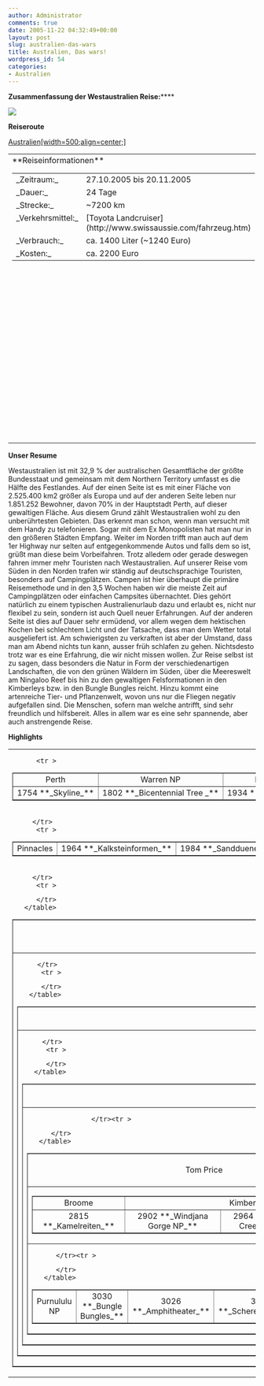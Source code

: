 ```yaml
---
author: Administrator
comments: true
date: 2005-11-22 04:32:49+00:00
layout: post
slug: australien-das-wars
title: Australien, Das wars!
wordpress_id: 54
categories:
- Australien
---
```


**Zusammenfassung der Westaustralien Reise:******

![](http://www.weltreiseblog.com/wp-content/australian_flag_s.gif) 


**Reiseroute**

[Australien[width=500;align=center;]](http://www.seren.at/weltreise/wp-content/routen/Australien/Australien.kml)



<table cellpadding="2" cellspacing="2" border="0" width="100%" >
<tr >

<td width="40%" valign="top" >
**Reiseinformationen**

<table cellpadding="2" cellspacing="2" border="0" width="100%" >
<tr >

<td valign="top" >
_Zeitraum:_

</td>
<td width="100%" >27.10.2005 bis   
20.11.2005
</td>
</tr>
<tr >
</tr><tr >

<td valign="top" >
_Dauer:_

</td>
<td width="100%" >24 Tage
</td>
</tr>
<tr >

<td valign="top" >_Strecke:_
</td>
<td width="100%" valign="top" >~7200 km
</td>
</tr>
<tr >

<td valign="top" >_Verkehrsmittel:_
</td>

<td width="100%" valign="top" >[Toyota Landcruiser](http://www.swissaussie.com/fahrzeug.htm)
</td>
</tr>
<tr >

<td valign="top" >_Verbrauch:_
</td>

<td width="100%" valign="top" >ca. 1400 Liter (~1240 Euro) 
</td>
</tr>

<tr >

<td valign="top" >_Kosten:_
</td>

<td width="100%" valign="top" >
ca. 2200 Euro
</td>
</tr>
</table>

</td>

<td width="60%" >
**Besuchte Staedte (chronologische Reihenfolge)**
<table cellpadding="2" cellspacing="2" border="0" width="100%" >
<tr >

<td width="33%" valign="top" >



	
  1. Perth

                    
  2. Pemberton

                    
  3. Fremantle

                    
  4. Nambung


	
  5. Kalbarri

                    
  6. Carnarvon

                    
  7. Coral Bay


  8. Exmouth

	


</td>

<td width="33%" valign="top" >







  9. Karijini NP (Tom Price)


  10. Millstream-Chichester NP


  11. Karratha


  12. Port Headland


  13. Broome

                   
  14. Derby


  15. Windjana Gorge NP


 

</td>

<td width="33%" valign="top" >




  15. Tunnel Creek NP


  16. Fitzroy Crossing



  17. Geiko Gorge NP


  18. Halls Creek


  19. Purnululu NP (Bungle Bungles)


  20. Kununurra


  21. Timber Creek


  22. Katherine


  23. Darwin




</td>
</tr>
</table>

</td></tr></table>


**Unser Resume**

Westaustralien ist mit 32,9 % der australischen Gesamtfläche der größte Bundesstaat und gemeinsam mit dem Northern Territory umfasst es die Hälfte des Festlandes. Auf der einen Seite ist es mit einer Fläche von 2.525.400 km2 größer als Europa und auf der anderen Seite leben nur 1.851.252 Bewohner, davon 70% in der Hauptstadt Perth, auf dieser gewaltigen Fläche. Aus diesem Grund zählt Westaustralien wohl zu den unberührtesten Gebieten. Das erkennt man schon, wenn man versucht mit dem Handy zu telefonieren. Sogar mit dem Ex Monopolisten hat man nur in den größeren Städten Empfang. Weiter im Norden trifft man auch auf dem 1er Highway nur selten auf entgegenkommende Autos und falls dem so ist, grüßt man diese beim Vorbeifahren. Trotz alledem oder gerade deswegen fahren immer mehr Touristen nach Westaustralien. Auf unserer Reise vom Süden in den Norden trafen wir ständig auf deutschsprachige Touristen, besonders auf Campingplätzen. Campen ist hier überhaupt die primäre Reisemethode und in den 3,5 Wochen haben wir die meiste Zeit auf Campingplätzen oder einfachen Campsites übernachtet. Dies gehört natürlich zu einem typischen Australienurlaub dazu und erlaubt es, nicht nur flexibel zu sein, sondern ist auch Quell neuer Erfahrungen. Auf der anderen Seite ist dies auf Dauer sehr ermüdend, vor allem wegen dem hektischen Kochen bei schlechtem Licht und der Tatsache, dass man dem Wetter total ausgeliefert ist. Am schwierigsten zu verkraften ist aber der Umstand, dass man am Abend nichts tun kann, ausser früh schlafen zu gehen. Nichtsdesto trotz war es eine Erfahrung, die wir nicht missen wollen. Zur Reise selbst ist zu sagen, dass besonders die Natur in Form der verschiedenartigen Landschaften, die von den grünen Wäldern im Süden, über die Meereswelt am Ningaloo Reef bis hin zu den gewaltigen Felsformationen in den Kimberleys bzw. in den Bungle Bungles reicht. Hinzu kommt eine artenreiche Tier- und Pflanzenwelt, wovon uns nur die Fliegen negativ aufgefallen sind. Die Menschen, sofern man welche antrifft, sind sehr freundlich und hilfsbereit. Alles in allem war es eine sehr spannende, aber auch anstrengende Reise.


**Highlights**

<table cellpadding="2" cellspacing="2" border="0" width="100%" >
<tr >
  
<td >
      <table cellpadding="0" cellspacing="0" border="1" >
         <tr >
            
<td colspan="1" align="center" >Perth
</td>   
<td colspan="1" align="center" >Warren NP
</td>     

<td colspan="1" align="center" >Fremantle
</td>       
  </tr>
            
          <tr >
            
<td align="center" >1754  
**_Skyline_**
            
</td>
            
<td align="center" >1802  
**_Bicentennial Tree _**
            
</td>
            
<td align="center" >1934  
**_Gefaengnis_**
            
</td>
                          </tr>
       </table>
      
</td>
    </tr>
 <tr >
       
<td >
      <table cellpadding="0" cellspacing="0" border="1" >
         <tr >
            
<td colspan="3" align="center" >Pinnacles
</td>
     
         </tr>
          <tr >
            
<td align="center" >1964  
**_Kalksteinformen_**
            
</td>
            
<td align="center" >1984  
**_Sandduenen_**
            
</td>

        
<td align="center" >2002  
**_Leaning Tree_**
            
</td>
          </tr>
       </table>
      
</td>
    </tr>
 <tr >
       
<td >
      <table cellpadding="0" cellspacing="0" border="1" >
         <tr >
           
<td colspan="3" align="center" >Kalbarri
</td>
       
         </tr>
          <tr >
          
    
<td align="center" >2018  
**_Rosa Meer_**
            
</td>

            
<td align="center" >2022  
**_Bucht_**
            
</td>
            
<td align="center" >2040  
**_Natural Window_**
            
</td>
                  

          </tr>
       </table>
      
</td>
    </tr>

<tr >
       
<td >
      <table cellpadding="0" cellspacing="0" border="1" >
         <tr >
         
<td colspan="3" align="center" >Ningaloo Reef
</td>

         </tr>
          <tr >
        
<td align="center" >2409  
**_Buckelwal_**
            
</td>
   
<td align="center" >2417  
**_Octopus_**
            
</td>
            
<td align="center" >2175  
**_Korallen_**
            
</td>


           
          </tr>
       </table>
      
</td>
    </tr>
<tr >
       
<td >
      <table cellpadding="0" cellspacing="0" border="1" >
         <tr >
         
<td colspan="3" align="center" >Cape Range NP
</td>

         </tr>
          <tr >
   
            
<td align="center" >2292  
**_Canyon_**
            
</td>
          
<td align="center" >2304  
**_Kaenguru_**
            
</td>

<td align="center" >2286  
**_Strand_**
            
</td>

          </tr>
       </table>
      
</td>
    </tr>
  <tr >
       
<td >
      <table cellpadding="0" cellspacing="0" border="1" >
         <tr >
           
<td colspan="1" align="center" >Tom Price
</td>

<td colspan="2" align="center" >Karijini NP
</td>

<td colspan="2" align="center" >>Millstream-Chichester NP
</td>

                    </tr><tr >
   
<td align="center" >2514  
**_Hemersley Iron_**
            
</td>
            
<td align="center" >2602  
**__**
            
</td>
            
<td align="center" >2578  
**__**
            
</td>
            
<td align="center" >2708  
**__**
            
</td>

          </tr>
       </table>
      
</td>
    </tr>

 <tr >
       
<td >
      <table cellpadding="0" cellspacing="0" border="1" >
         <tr >
  
<td colspan="1" align="center" >Broome
</td>
           
<td colspan="3" align="center" >Kimberleys
</td>
  </tr><tr >
    
<td align="center" >2815  
**_Kamelreiten_**
            
</td>
            
<td align="center" >2902  
**_Windjana Gorge NP_**
            
</td>
            
<td align="center" >2964  
**_Tunnel Creek NP_**
            
</td>
            
<td align="center" >3008  
**_Geiko NP_**
            
</td>
 </tr>
       </table>
      
</td>
    </tr>
 <tr >
       
<td >
      <table cellpadding="0" cellspacing="0" border="1" >
         <tr >
            
<td colspan="4" align="center" >Purnululu NP
</td>
           
          </tr><tr >
           
<td align="center" >3030  
**_Bungle Bungles_**
            
</td>
            
<td align="center" >3026  
**_Amphitheater_**
            
</td>
            
<td align="center" >3064  
**_Scherenpalmen_**
            
</td>

            
<td align="center" >3068  
**_Steilwaende (Norden)_**
            
</td>
            
          </tr>
       </table>
      
</td>
    </tr>

 </table>

